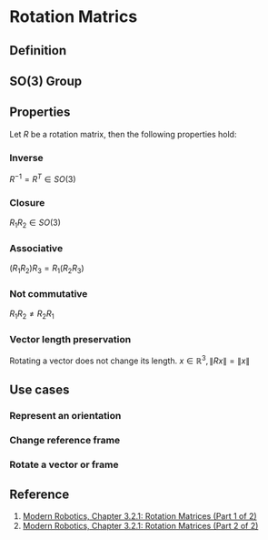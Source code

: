 # Rotation Matrics

## Definition

## SO(3) Group

## Properties
Let $`R`$ be a rotation matrix, then the following properties hold:

### Inverse
$`R^{-1}=R^T \in SO(3)`$

### Closure
$`R_{1}R_{2} \in SO(3)`$

### Associative
$`(R_{1}R_{2})R_{3}=R_{1}(R_{2}R_{3})`$

### Not commutative
$`R_{1}R_{2} \neq R_{2}R_{1}`$

### Vector length preservation
Rotating a vector does not change its length.
$`x \in \mathbb{R}^3, \|Rx\|=\|x\|`$

## Use cases

### Represent an orientation

### Change reference frame

### Rotate a vector or frame















## Reference
1. [Modern Robotics, Chapter 3.2.1: Rotation Matrices (Part 1 of 2)](https://www.youtube.com/watch?v=OZucG1DY_sY)
2. [Modern Robotics, Chapter 3.2.1: Rotation Matrices (Part 2 of 2)](https://www.youtube.com/watch?v=6KIPusOv5fA&list=PLggLP4f-rq01NLHOh2vVPPJZ0rxkbVFNc&index=3)
